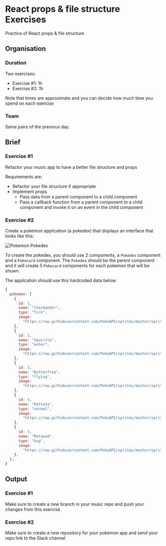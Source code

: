 # React props & file structure Exercises

Practice of React props & file structure

## Organisation

### Duration

Two exercises:

- Exercise #1: 1h
- Exercise #2: 1h

Note that times are approximate and you can decide how much time you spend on each exercise

### Team

Same pairs of the previous day.

## Brief

### Exercise #1

Refactor your music app to have a better file structure and props

Requirements are:

- Refactor your file structure if appropriate
- Implement props
  - Pass data from a parent component to a child component
  - Pass a callback function from a parent component to a child component and invoke it on an event in the child component

### Exercise #2

Create a pokemon application (a pokedex) that displays an interface that looks like this:

![Pokemon Pokedex](https://user-images.githubusercontent.com/25111733/208680030-e7e12ac2-c181-4d04-b608-27e7078d75cb.png)

To create the pokedex, you should use 2 components, a `Pokedex` component and a `Pokecard` component. The `Pokedex` should be the parent component and it will create 5 `Pokecard` components for each pokemon that will be shown.

The application should use this hardcoded data below:

```js
{
  pokemon: [
    {
      id: 1,
      name: "Charmander",
      type: "fire",
      image:
        "https://raw.githubusercontent.com/PokeAPI/sprites/master/sprites/pokemon/4.png",
    },
    {
      id: 2,
      name: "Squirtle",
      type: "water",
      image:
        "https://raw.githubusercontent.com/PokeAPI/sprites/master/sprites/pokemon/7.png",
    },
    {
      id: 3,
      name: "Butterfree",
      type: "flying",
      image:
        "https://raw.githubusercontent.com/PokeAPI/sprites/master/sprites/pokemon/12.png",
    },
    {
      id: 4,
      name: "Rattata",
      type: "normal",
      image:
        "https://raw.githubusercontent.com/PokeAPI/sprites/master/sprites/pokemon/19.png",
    },
    {
      id: 5,
      name: "Metapod",
      type: "bug",
      image:
        "https://raw.githubusercontent.com/PokeAPI/sprites/master/sprites/pokemon/11.png",
    },
  ];
}
```

## Output

### Exercise #1

Make sure to create a new branch in your music repo and push your changes from this exercise

### Exercise #2

Make sure to create a new repository for your pokemon app and send your repo link to the Slack channel
